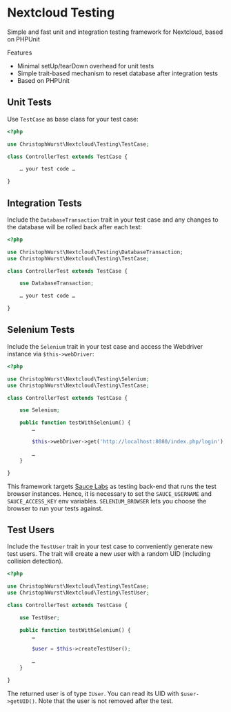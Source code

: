 # Nextcloud Testing

Simple and fast unit and integration testing framework for Nextcloud, based on PHPUnit

Features
* Minimal setUp/tearDown overhead for unit tests
* Simple trait-based mechanism to reset database after integration tests
* Based on PHPUnit

## Unit Tests

Use ``TestCase`` as base class for your test case:

```php
<?php

use ChristophWurst\Nextcloud\Testing\TestCase;

class ControllerTest extends TestCase {

    … your test code …

}
```

## Integration Tests

Include the `DatabaseTransaction` trait in your test case and any changes to the database will be rolled back after each test:

```php
<?php

use ChristophWurst\Nextcloud\Testing\DatabaseTransaction;
use ChristophWurst\Nextcloud\Testing\TestCase;

class ControllerTest extends TestCase {

    use DatabaseTransaction;

    … your test code …

}
```

## Selenium Tests

Include the `Selenium` trait in your test case and access the Webdriver instance via `$this->webDriver`:

```php
<?php

use ChristophWurst\Nextcloud\Testing\Selenium;
use ChristophWurst\Nextcloud\Testing\TestCase;

class ControllerTest extends TestCase {

    use Selenium;

    public function testWithSelenium() {
        …

        $this->webDriver->get('http://localhost:8080/index.php/login');

        …
    }

}
```

This framework targets [Sauce Labs](https://saucelabs.com/) as testing back-end that runs the test
browser instances. Hence, it is necessary to set the `SAUCE_USERNAME` and `SAUCE_ACCESS_KEY` env
variables. `SELENIUM_BROWSER` lets you choose the browser to run your tests against.

## Test Users

Include the `TestUser` trait in your test case to conveniently generate new test users. The trait
will create a new user with a random UID (including collision detection).

```php
<?php

use ChristophWurst\Nextcloud\Testing\TestCase;
use ChristophWurst\Nextcloud\Testing\TestUser;

class ControllerTest extends TestCase {

    use TestUser;

    public function testWithSelenium() {
        …

        $user = $this->createTestUser();

        …
    }

}
```

The returned user is of type `IUser`. You can read its UID with `$user->getUID()`. Note that the
user is not removed after the test.

